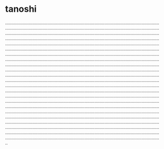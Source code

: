 # tanoshi

......................................................................................................................................................................................................................................................................................................................................................................................................................................................................................................................................................................................................................................................................................................................................................................................................................................................................................................................................................................................................................................................................................................................................................................................................................................................................................................................................................................................................................................................................................................................................................................................................................................................................................................................................................................................................................................................................................................................................................................................................................................................................................................................................................................................................................................................................................................................................................................................................................................................................................................................................................................................................................................................................................................................................................................................................................................................................................................................................................................